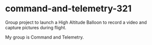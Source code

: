 # command-and-telemetry-321
Group project to launch a High Altitude Balloon to record a video and capture pictures during flight.

My group is Command and Telemetry.
